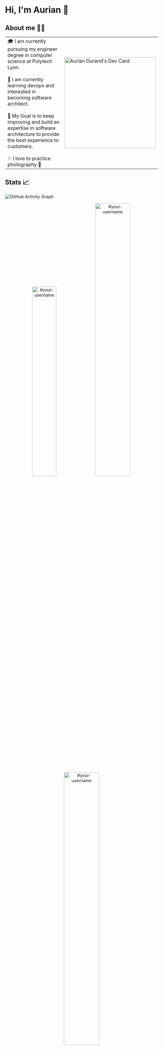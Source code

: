 # Hi, I'm Aurian 👋

## About me 👨‍💻
<table>
<tr>
  <td valign="center">
    🎓 I am currently pursuing my engineer degree in computer science at Polytech Lyon. </br></br>
    🌱 I am currently learning devops and interested in becoming software architect. </br></br>
    🎯 My Goal is to keep improving and build an expertise in software architecture to provide the best experience to customers. </br></br>
    ✨ I love to practice photography 📸
<td>
    <a href="https://app.daily.dev/auriandurand"><img src="https://api.daily.dev/devcards/ac76e6ace6654ad48b9a9e9749ff107f.png?r=hvi" width="300" alt="Aurian Durand's Dev Card"/></a>
  </td>

</tr>
</table>

## Stats 📈
![GitHub Activity Graph](https://activity-graph.herokuapp.com/graph?username=AurianDurand&theme=dracula&hide_border=true)
<p align="center">
<img width="40%" src="https://github-readme-stats.vercel.app/api/top-langs?username=AurianDurand&show_icons=true&theme=dracula&title_color=ff8000&text_color=ffffff&bg_color=6a6a6a&locale=en&layout=compact&hide_border=true" alt="#your-username" /> 
<img width="48%" src="https://github-readme-stats.vercel.app/api?username=AurianDurand&show_icons=true&theme=dracula&title_color=ff8000&text_color=ffffff&bg_color=6a6a6a&locale=en&hide_border=true" alt="#your-username" />
<img width="48%" src="https://github-readme-streak-stats.herokuapp.com/?user=AurianDurand&theme=highcontrast&hide_border=true" alt="#your-username" />
</p>


<!--
**AurianDurand/AurianDurand** is a ✨ _special_ ✨ repository because its `README.md` (this file) appears on your GitHub profile.

Here are some ideas to get you started:

- 🔭 I’m currently working on ...
- 🌱 I’m currently learning ...
- 👯 I’m looking to collaborate on ...
- 🤔 I’m looking for help with ...
- 💬 Ask me about ...
- 📫 How to reach me: ...
- 😄 Pronouns: ...
- ⚡ Fun fact: ...
-->


